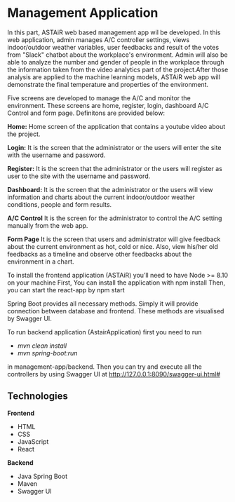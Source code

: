 # Management Application

In this part, ASTAiR web based management app wil be developed. In this web application, admin manages A/C controller settings, views indoor/outdoor weather variables, user feedbacks and result of the votes from  "Slack" chatbot about the workplace's environment. Admin will also be able to analyze the number and gender of people in the workplace through the information taken from the video analytics part of the project.After those analysis are applied to the machine learning models, ASTAiR web app will demonstrate the final temperature and properties of the environment.

Five screens are developed to manage the A/C and monitor the environment. These screens are home, register, login, dashboard A/C Control and form page. Definitons are provided below:

**Home:**  Home screen of the application that contains a youtube video about the project.

**Login:** It is the screen that the administrator or the users will enter the site  with the username and password.

**Register:** It is the screen that the administrator or the users will register as user to the site  with the username and password.

**Dashboard:** It is the screen that the administrator or the users will view information and charts about the current indoor/outdoor weather conditions, people and form results.

**A/C Control** It is the screen for the administrator to control the A/C setting manually from the web app.

**Form Page** It is the screen that  users and administrator will give feedback about the current environment as hot, cold or nice. Also, view his/her old feedbacks as a timeline and observe other feedbacks about the environment in a chart. 

To install the frontend application (ASTAiR) you’ll need to have Node >= 8.10 on your machine
First, You can install the application with npm install
Then, you can start the react-app by npm start 

Spring Boot provides all necessary methods. Simply it will provide connection between database and frontend. These methods are visualised by Swagger UI. 

To run backend application (AstairApplication) first you need to run
- _mvn clean install_
- _mvn spring-boot:run_

in management-app/backend. Then you can try and execute all the controllers by using Swagger UI at http://127.0.0.1:8090/swagger-ui.html#

**Technologies**
---
**Frontend**
  - HTML
  - CSS
  - JavaScript
  - React
  
**Backend**
  - Java Spring Boot
  - Maven
  - Swagger UI
